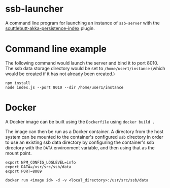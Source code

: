 # ssb-launcher

A command line program for launching an instance of `ssb-server` with the [scuttlebutt-akka-persistence-index](http://github.com/openlawteam/scuttlebutt-akka-persistence-index) plugin.

# Command line example

The following command would launch the server and bind it to port 8010. The ssb data storage directory would be set to `/home/user1/instance` (which would be created if it has not already been created.)

```
npm install
node index.js --port 8010 --dir /home/user1/instance
```

# Docker

A Docker image can be built using the `Dockerfile` using `docker build .`

The image can then be run as a Docker container. A directory from the host system can be mounted to the container's configured `ssb` directory in order to use an existing ssb data directory by configuring the container's ssb directory with the `DATA` environment variable, and then using that as the mount point.


```
export NPM_CONFIG_LOGLEVEL=info
export DATA=/usr/src/ssb/data
export PORT=8009

docker run <image id> -d -v <local_directory>:/usr/src/ssb/data
```
